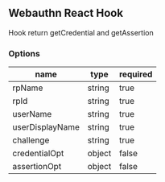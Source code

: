 ## Webauthn React Hook
Hook return getCredential and getAssertion

### Options

| name            | type   | required |
|-----------------|--------|----------|
| rpName          | string | true     |
| rpId            | string | true     |
| userName        | string | true     |
| userDisplayName | string | true     |
| challenge       | string | true     |
| credentialOpt   | object | false    |
| assertionOpt    | object | false    |

